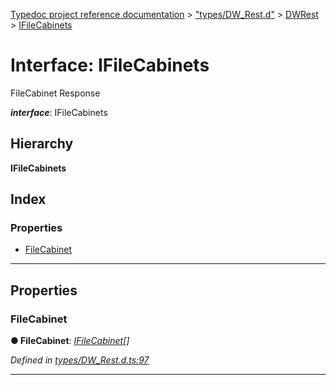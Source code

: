 [Typedoc project reference documentation](../README.md) > ["types/DW_Rest.d"](../modules/_types_dw_rest_d_.md) > [DWRest](../modules/_types_dw_rest_d_.dwrest.md) > [IFileCabinets](../interfaces/_types_dw_rest_d_.dwrest.ifilecabinets.md)

# Interface: IFileCabinets

FileCabinet Response

*__interface__*: IFileCabinets

## Hierarchy

**IFileCabinets**

## Index

### Properties

* [FileCabinet](_types_dw_rest_d_.dwrest.ifilecabinets.md#filecabinet)

---

## Properties

<a id="filecabinet"></a>

###  FileCabinet

**● FileCabinet**: *[IFileCabinet](_types_dw_rest_d_.dwrest.ifilecabinet.md)[]*

*Defined in [types/DW_Rest.d.ts:97](https://github.com/DocuWare/REST-Sample-TS/blob/a4697e2/src/types/DW_Rest.d.ts#L97)*

___

